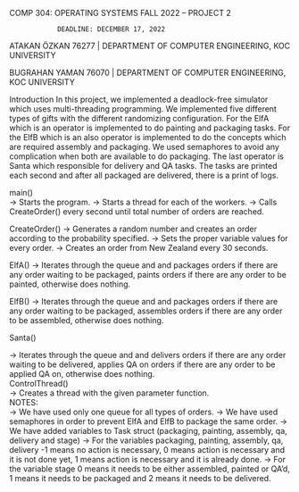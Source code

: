 COMP 304: OPERATING SYSTEMS FALL 2022 – PROJECT 2

				DEADLINE: DECEMBER 17, 2022

ATAKAN ÖZKAN 76277 | DEPARTMENT OF COMPUTER ENGINEERING, KOC UNIVERSITY

BUGRAHAN YAMAN 76070 | DEPARTMENT OF COMPUTER ENGINEERING, KOC UNIVERSITY






















Introduction
In this project, we implemented a deadlock-free simulator which uses multi-threading programming. We implemented five different types of gifts with the different randomizing configuration. For the ElfA which is an operator is implemented to do painting and packaging tasks. For the ElfB which is an also operator is implemented to do the concepts which are required assembly and packaging. We used semaphores to avoid any complication when both are available to do packaging. The last operator is Santa which responsible for delivery and QA tasks. The tasks are printed each second and after all packaged are delivered, there is a print of logs.


main()  
 -> Starts the program.
-> Starts a thread for each of the workers. 
-> Calls CreateOrder() every second until total number of orders are reached.

CreateOrder()
	-> Generates a random number and creates an order according to the probability specified.
	-> Sets the proper variable values for every order.
	-> Creates an order from New Zealand every 30 seconds.

ElfA()
	-> Iterates through the queue and and packages orders if there are any order waiting to be packaged, paints orders if there are any order to be painted, otherwise does nothing.

ElfB()
	-> Iterates through the queue and and packages orders if there are any order waiting to be packaged, assembles orders if there are any order to be assembled, otherwise does nothing.
	







Santa()     

-> Iterates through the queue and and delivers orders if there are any order waiting to be delivered, applies QA on orders if there are any order to be applied QA on, otherwise does nothing.  
ControlThread()     
-> Creates a thread with the given parameter function.  
NOTES:   
  -> We have used only one queue for all types of orders.     -> We have used semaphores in order to prevent ElfA and ElfB to package the same order.     -> We have added variables to Task struct (packaging, painting, assembly, qa, delivery and stage)     -> For the variables packaging, painting, assembly, qa, delivery -1 means no action is necessary, 0 means action is necessary and it is not done yet, 1 means action is necessary and it is already done. -> For the variable stage 0 means it needs to be either assembled, painted or QA’d, 1 means it needs to be packaged and 2 means it needs to be delivered.


















